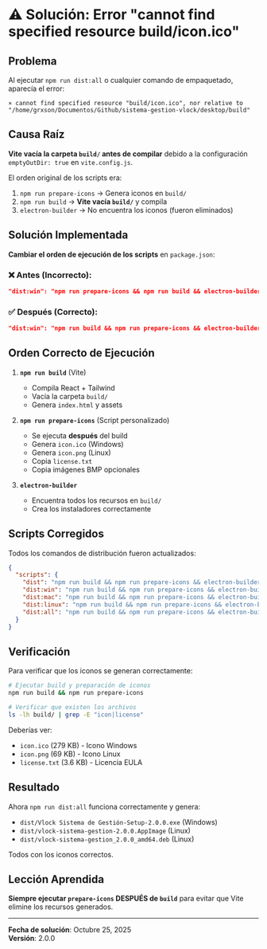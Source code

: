 # ⚠️ Solución: Error "cannot find specified resource build/icon.ico"

## Problema

Al ejecutar `npm run dist:all` o cualquier comando de empaquetado, aparecía el error:
```
⨯ cannot find specified resource "build/icon.ico", nor relative to "/home/grxson/Documentos/Github/sistema-gestion-vlock/desktop/build"
```

## Causa Raíz

**Vite vacía la carpeta `build/` antes de compilar** debido a la configuración `emptyOutDir: true` en `vite.config.js`.

El orden original de los scripts era:
1. `npm run prepare-icons` → Genera iconos en `build/`
2. `npm run build` → **Vite vacía `build/`** y compila
3. `electron-builder` → No encuentra los iconos (fueron eliminados)

## Solución Implementada

**Cambiar el orden de ejecución de los scripts** en `package.json`:

### ❌ Antes (Incorrecto):
```json
"dist:win": "npm run prepare-icons && npm run build && electron-builder --win --publish=never"
```

### ✅ Después (Correcto):
```json
"dist:win": "npm run build && npm run prepare-icons && electron-builder --win --publish=never"
```

## Orden Correcto de Ejecución

1. **`npm run build`** (Vite)
   - Compila React + Tailwind
   - Vacía la carpeta `build/`
   - Genera `index.html` y assets

2. **`npm run prepare-icons`** (Script personalizado)
   - Se ejecuta **después** del build
   - Genera `icon.ico` (Windows)
   - Genera `icon.png` (Linux)
   - Copia `license.txt`
   - Copia imágenes BMP opcionales

3. **`electron-builder`**
   - Encuentra todos los recursos en `build/`
   - Crea los instaladores correctamente

## Scripts Corregidos

Todos los comandos de distribución fueron actualizados:

```json
{
  "scripts": {
    "dist": "npm run build && npm run prepare-icons && electron-builder --publish=never",
    "dist:win": "npm run build && npm run prepare-icons && electron-builder --win --publish=never",
    "dist:mac": "npm run build && npm run prepare-icons && electron-builder --mac --publish=never",
    "dist:linux": "npm run build && npm run prepare-icons && electron-builder --linux --publish=never",
    "dist:all": "npm run build && npm run prepare-icons && electron-builder --win --linux --publish=never"
  }
}
```

## Verificación

Para verificar que los iconos se generan correctamente:

```bash
# Ejecutar build y preparación de iconos
npm run build && npm run prepare-icons

# Verificar que existen los archivos
ls -lh build/ | grep -E "icon|license"
```

Deberías ver:
- `icon.ico` (279 KB) - Icono Windows
- `icon.png` (69 KB) - Icono Linux
- `license.txt` (3.6 KB) - Licencia EULA

## Resultado

Ahora `npm run dist:all` funciona correctamente y genera:
- `dist/Vlock Sistema de Gestión-Setup-2.0.0.exe` (Windows)
- `dist/vlock-sistema-gestion-2.0.0.AppImage` (Linux)
- `dist/vlock-sistema-gestion_2.0.0_amd64.deb` (Linux)

Todos con los iconos correctos.

## Lección Aprendida

**Siempre ejecutar `prepare-icons` DESPUÉS de `build`** para evitar que Vite elimine los recursos generados.

---

**Fecha de solución**: Octubre 25, 2025  
**Versión**: 2.0.0
